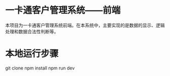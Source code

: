 # 一卡通客户管理系统——前端
本项目为一卡通客户管理系统前端。在本系统中，主要实现的是数据的显示、逻辑处理和数据合法性判断等。
# 本地运行步骤
git clone 
npm install 
npm run dev
